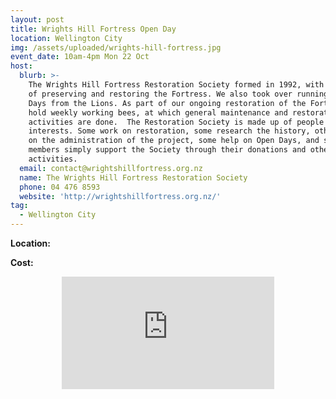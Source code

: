 ```yaml
---
layout: post
title: Wrights Hill Fortress Open Day
location: Wellington City
img: /assets/uploaded/wrights-hill-fortress.jpg
event_date: 10am-4pm Mon 22 Oct
host:
  blurb: >-
    The Wrights Hill Fortress Restoration Society formed in 1992, with the aim
    of preserving and restoring the Fortress. We also took over running the Open
    Days from the Lions. As part of our ongoing restoration of the Fortress, we
    hold weekly working bees, at which general maintenance and restoration
    activities are done.  The Restoration Society is made up of people with many
    interests. Some work on restoration, some research the history, others work
    on the administration of the project, some help on Open Days, and some
    members simply support the Society through their donations and other
    activities.
  email: contact@wrightshillfortress.org.nz
  name: The Wrights Hill Fortress Restoration Society
  phone: 04 476 8593
  website: 'http://wrightshillfortress.org.nz/'
tag:
  - Wellington City
---
```

**Location:**

**Cost:**

<center><iframe src="https://www.facebook.com/plugins/page.php?href=https%3A%2F%2Fwww.facebook.com%2Fwrightshillfortress%2F&tabs=header&width=340&height=180&small_header=false&adapt_container_width=true&hide_cover=false&show_facepile=true&appId" width="340" height="180" style="border:none;overflow:hidden" scrolling="no" frameborder="0" allowTransparency="true" allow="encrypted-media"></iframe></center>
